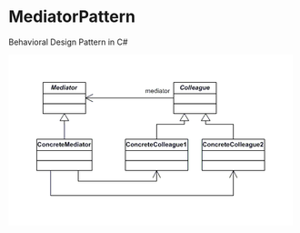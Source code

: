 # MediatorPattern
Behavioral Design Pattern in C#

![Chain Of Responsibility Pattern](Mediator_Pattern.png)
